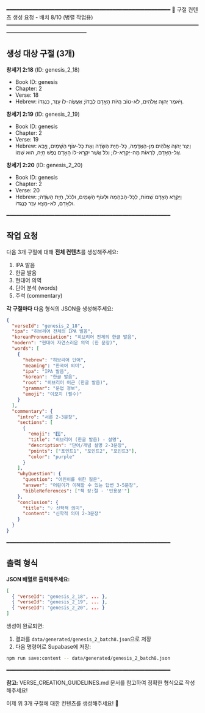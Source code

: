 ━━━━━━━━━━━━━━━━━━━━━━━━━━━━━━━━━━━━━━━━━━━━━━━━━━━
📖 구절 컨텐츠 생성 요청 - 배치 8/10 (병렬 작업용)
━━━━━━━━━━━━━━━━━━━━━━━━━━━━━━━━━━━━━━━━━━━━━━━━━━━

## 생성 대상 구절 (3개)

**창세기 2:18** (ID: genesis_2_18)
- Book ID: genesis
- Chapter: 2
- Verse: 18
- Hebrew: וַיֹּאמֶר יְהוָה אֱלֹהִים, לֹא-טוֹב הֱיוֹת הָאָדָם לְבַדּוֹ; אֶעֱשֶׂה-לּוֹ עֵזֶר, כְּנֶגְדּוֹ.


**창세기 2:19** (ID: genesis_2_19)
- Book ID: genesis
- Chapter: 2
- Verse: 19
- Hebrew: וַיִּצֶר יְהוָה אֱלֹהִים מִן-הָאֲדָמָה, כָּל-חַיַּת הַשָּׂדֶה וְאֵת כָּל-עוֹף הַשָּׁמַיִם, וַיָּבֵא אֶל-הָאָדָם, לִרְאוֹת מַה-יִּקְרָא-לוֹ; וְכֹל אֲשֶׁר יִקְרָא-לוֹ הָאָדָם נֶפֶשׁ חַיָּה, הוּא שְׁמוֹ.


**창세기 2:20** (ID: genesis_2_20)
- Book ID: genesis
- Chapter: 2
- Verse: 20
- Hebrew: וַיִּקְרָא הָאָדָם שֵׁמוֹת, לְכָל-הַבְּהֵמָה וּלְעוֹף הַשָּׁמַיִם, וּלְכֹל, חַיַּת הַשָּׂדֶה; וּלְאָדָם, לֹא-מָצָא עֵזֶר כְּנֶגְדּוֹ.


━━━━━━━━━━━━━━━━━━━━━━━━━━━━━━━━━━━━━━━━━━━━━━━━━━━

## 작업 요청

다음 3개 구절에 대해 **전체 컨텐츠**를 생성해주세요:
1. IPA 발음
2. 한글 발음
3. 현대어 의역
4. 단어 분석 (words)
5. 주석 (commentary)

**각 구절마다** 다음 형식의 JSON을 생성해주세요:

```json
{
  "verseId": "genesis_2_18",
  "ipa": "히브리어 전체의 IPA 발음",
  "koreanPronunciation": "히브리어 전체의 한글 발음",
  "modern": "현대어 자연스러운 의역 (한 문장)",
  "words": [
    {
      "hebrew": "히브리어 단어",
      "meaning": "한국어 의미",
      "ipa": "IPA 발음",
      "korean": "한글 발음",
      "root": "히브리어 어근 (한글 발음)",
      "grammar": "문법 정보",
      "emoji": "이모지 (필수)"
    }
  ],
  "commentary": {
    "intro": "서론 2-3문장",
    "sections": [
      {
        "emoji": "1️⃣",
        "title": "히브리어 (한글 발음) - 설명",
        "description": "단어/개념 설명 2-3문장",
        "points": ["포인트1", "포인트2", "포인트3"],
        "color": "purple"
      }
    ],
    "whyQuestion": {
      "question": "어린이를 위한 질문",
      "answer": "어린이가 이해할 수 있는 답변 3-5문장",
      "bibleReferences": ["책 장:절 - '인용문'"]
    },
    "conclusion": {
      "title": "💡 신학적 의미",
      "content": "신학적 의미 2-3문장"
    }
  }
}
```

━━━━━━━━━━━━━━━━━━━━━━━━━━━━━━━━━━━━━━━━━━━━━━━━━━━

## 출력 형식

**JSON 배열로 출력해주세요:**

```json
[
  { "verseId": "genesis_2_18", ... },
  { "verseId": "genesis_2_19", ... },
  { "verseId": "genesis_2_20", ... }
]
```

생성이 완료되면:
1. 결과를 `data/generated/genesis_2_batch8.json`으로 저장
2. 다음 명령어로 Supabase에 저장:

```bash
npm run save:content -- data/generated/genesis_2_batch8.json
```

━━━━━━━━━━━━━━━━━━━━━━━━━━━━━━━━━━━━━━━━━━━━━━━━━━━

**참고:** VERSE_CREATION_GUIDELINES.md 문서를 참고하여 정확한 형식으로 작성해주세요!

이제 위 3개 구절에 대한 컨텐츠를 생성해주세요! 🙏
